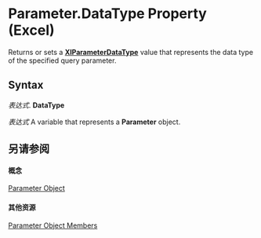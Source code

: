 
# Parameter.DataType Property (Excel)

Returns or sets a  **[XlParameterDataType](ddf44b7b-9fbd-321a-55fb-5d6942e1169a.md)** value that represents the data type of the specified query parameter.


## Syntax

 _表达式_. **DataType**

 _表达式_ A variable that represents a **Parameter** object.


## 另请参阅


#### 概念


[Parameter Object](2a30f4ef-2cae-c96d-4480-3ba55fa871e8.md)
#### 其他资源


[Parameter Object Members](http://msdn.microsoft.com/library/1aca4dc1-3a5c-1933-311c-7b96e4dd37e3%28Office.15%29.aspx)